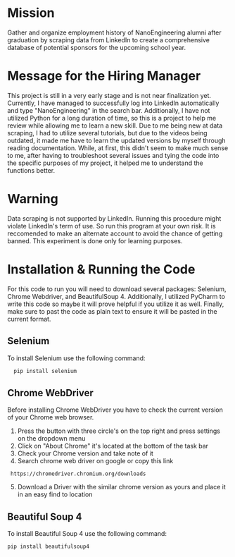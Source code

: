 # Mission
Gather and organize employment history of NanoEngineering alumni after graduation by scraping data from LinkedIn to create a comprehensive database of potential sponsors for the upcoming school year. 

# Message for the Hiring Manager
This project is still in a very early stage and is not near finalization yet. Currently, I have managed to successfully log into LinkedIn automatically and type "NanoEngineering" in the search bar. Additionally, I have not utilized Python for a long duration of time, so this is a project to help me review while allowing me to learn a new skill. Due to me being new at data scraping, I had to utilize several tutorials, but due to the videos being outdated, it made me have to learn the updated versions by myself through reading documentation. While, at first, this didn't seem to make much sense to me, after having to troubleshoot several issues and tying the code into the specific purposes of my project, it helped me to understand the functions better.

# Warning
Data scraping is not supported by LinkedIn. Running this procedure might violate LinkedIn's term of use. So run this program at your own risk. It is reccomended to make an alternate account to avoid the chance of getting banned. This experiment is done only for learning purposes.

# Installation & Running the Code
For this code to run you will need to download several packages: Selenium, Chrome Webdriver, and BeautifulSoup 4. Additionally, I utilized PyCharm to write this code so maybe it will prove helpful if you utilize it as well. Finally, make sure to past the code as plain text to ensure it will be pasted in the current format.

## Selenium

To install Selenium use the following command:
 ```bash
   pip install selenium
   ```
## Chrome WebDriver
Before installing Chrome WebDriver you have to check the current version of your Chrome web browser.
1. Press the button with three circle's on the top right and press settings on the dropdown menu
2. Click on "About Chrome" it's located at the bottom of the task bar
3. Check your Chrome version and take note of it
4. Search chrome web driver on google or copy this link
```
 https://chromedriver.chromium.org/downloads
   ```
5. Download a Driver with the similar chrome version as yours and place it in an easy find to location

## Beautiful Soup 4 
To install Beautiful Soup 4 use the following command:
 ```bash
 pip install beautifulsoup4
  ```
   
